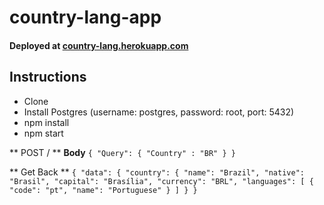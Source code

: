 # country-lang-app

#### Deployed at <a href="country-lang.herokuapp.com">country-lang.herokuapp.com</a>

## Instructions
* Clone 
* Install Postgres (username: postgres, password: root, port: 5432)
* npm install
* npm start

** POST / **
**Body**
`{
    "Query": {
         "Country" : "BR"
    }
}`

** Get Back **
`{
  "data": {
    "country": {
      "name": "Brazil",
      "native": "Brasil",
      "capital": "Brasília",
      "currency": "BRL",
      "languages": [
        {
          "code": "pt",
          "name": "Portuguese"
        }
      ]
  }
}`
